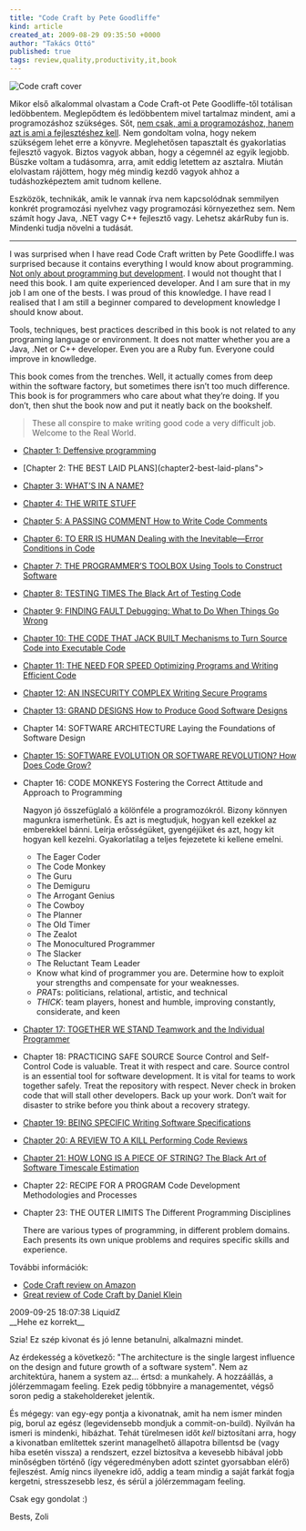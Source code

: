 ```yaml
---
title: "Code Craft by Pete Goodliffe"
kind: article
created_at: 2009-08-29 09:35:50 +0000
author: "Takács Ottó"
published: true
tags: review,quality,productivity,it,book
---
```


<img src="/sites/default/files/code-craft-cover.jpg" alt="Code craft cover" alt="Code Craft cover"/> 

Mikor első alkalommal olvastam a Code Craft-ot Pete Goodliffe-től totálisan ledöbbentem. Meglepődtem és ledöbbentem mivel tartalmaz mindent, ami a programozáshoz szükséges. Sőt, <a href="http://www.ericsink.com/No_Programmers.html">nem csak, ami a programozáshoz, hanem azt is ami a fejlesztéshez kell</a>. Nem gondoltam volna, hogy nekem szükségem lehet erre a könyvre. Meglehetősen tapasztalt és gyakorlatias fejlesztő vagyok. Biztos vagyok abban, hogy a cégemnél az egyik legjobb. Büszke voltam a tudásomra, arra, amit eddig letettem az asztalra. Miután elolvastam rájöttem, hogy még mindig kezdő vagyok ahhoz a tudáshozképeztem amit tudnom kellene.

Eszközök, technikák, amik le vannak írva nem kapcsolódnak semmilyen konkrét programozási nyelvhez vagy programozási környezethez sem. Nem számít hogy Java, .NET vagy C++ fejlesztő vagy. Lehetsz akárRuby fun is. Mindenki tudja növelni a tudását.

----------------------

I was surprised when I have read Code Craft written by Pete Goodliffe.I was surprised because it contains everything I would know about programming. <a href="http://www.ericsink.com/No_Programmers.html">Not only about programming but development</a>.  I would not thought that I need this book. I am quite experienced developer. And I am sure that in my job I am one of the bests. I was proud of this knowledge. I have read I realised that I am still a beginner compared to development knowledge I should know about.

Tools, techniques, best practices described in this book is not related to any programing language or environment. It does not matter whether you are a Java, .Net or C++ developer. Even you are a Ruby fun. Everyone could improve in knowlledge.

This book comes from the trenches. Well, it actually comes from deep within the software factory, but sometimes there isn&rsquo;t too much difference. This book is for programmers who care about what they&rsquo;re doing. If you don&rsquo;t, then shut the book now and put it neatly back on the bookshelf.


>These all conspire to make writing good code a very 
>difficult job. Welcome to the Real World.

- [Chapter 1: Deffensive programming](<%=item_by_id('chapter-1-deffensive-programming').path %>)
- [Chapter 2: THE BEST LAID PLANS](chapter2-best-laid-plans"></a></strong><br />
- [Chapter 3: WHAT’S IN A NAME?](chapter-3-whats-name)
- [Chapter 4: THE WRITE STUFF](chapter-4-write-stuff)
- [Chapter 5: A PASSING COMMENT How to Write Code Comments](chapter-5-passing-comment-how-write-code-comments)
- [Chapter 6: TO ERR IS HUMAN Dealing with the Inevitable&mdash;Error Conditions in Code](chapter-6-err-human-dealing-inevitable-error-conditions-code)
- [Chapter 7: THE PROGRAMMER&rsquo;S TOOLBOX Using Tools to Construct Software](chapter-7-programmers-toolbox-using-tools-construct-software)
- [Chapter 8: TESTING TIMES The Black Art of Testing Code](chapter-8-testing-times-black-art-testing-code)
- [Chapter 9: FINDING FAULT Debugging: What to Do When Things Go Wrong](chapter-9-finding-fault-debugging-what-do-when-things-go-wrong)
- [Chapter 10: THE CODE THAT JACK BUILT Mechanisms to Turn Source Code into Executable Code](chapter-10-code-jack-built-mechanisms-turn-source-code-executable-code)
- [Chapter 11: THE NEED FOR SPEED Optimizing Programs and Writing Efficient Code](chapter-11-need-speed-optimizing-programs-and-writing-efficient-code)
- [Chapter 12: AN INSECURITY COMPLEX Writing Secure Programs](chapter-12-insecurity-complex-writing-secure-programs)
- [Chapter 13: GRAND DESIGNS How to Produce Good Software Designs](chapter-13-grand-designs-how-produce-good-software-designs)
- Chapter 14: SOFTWARE ARCHITECTURE Laying the Foundations of Software Design
- [Chapter 15: SOFTWARE EVOLUTION OR SOFTWARE REVOLUTION? How Does Code Grow?](chapter-15-software-evolution-or-software-revolution-how-does-code-grow)
- Chapter 16: CODE MONKEYS Fostering the Correct Attitude and Approach to Programming
	
	Nagyon jó összefüglaló a kölönféle a programozókról. Bizony könnyen magunkra ismerhetünk. És azt is megtudjuk, hogyan kell ezekkel az emberekkel bánni. Leírja erősségüket, gyengéjüket és azt, hogy kit hogyan kell kezelni. Gyakorlatilag a teljes fejezetete ki kellene emelni.&nbsp;<br />
    
	- The Eager Coder
    - The Code Monkey
    - The Guru
    - The Demiguru
    - The Arrogant Genius
    - The Cowboy
    - The Planner
    - The Old Timer
    - The Zealot
    - The Monocultured Programmer
    - The Slacker
    - The Reluctant Team Leader
    - Know what kind of programmer you are. Determine how to exploit your strengths and compensate for your weaknesses.
    - *PRAT*s: politicians, relational, artistic, and technical
    - *THICK*: team players, honest and humble, improving constantly, considerate, and keen

- [Chapter 17: TOGETHER WE STAND Teamwork and the Individual Programmer](chapter-17-together-we-stand-teamwork-and-individual-programmer)
- Chapter 18: PRACTICING SAFE SOURCE Source Control and Self-Control
    Code is valuable. Treat it with respect and care.
    Source control is an essential tool for software development. It is vital for teams to work together safely.
    Treat the repository with respect. Never check in broken code that will stall other developers.
    Back up your work. Don&rsquo;t wait for disaster to strike before you think about a recovery strategy.
- [Chapter 19: BEING SPECIFIC Writing Software Specifications](chapter-19-being-specific-writing-software-specifications)
- [Chapter 20: A REVIEW TO A KILL Performing Code Reviews](chapter-20-review-kill-performing-code-reviews)
- [Chapter 21: HOW LONG IS A PIECE OF STRING? The Black Art of Software Timescale Estimation](chapter-21-how-long-piece-string-black-art-software-timescale-estimation)
- Chapter 22: RECIPE FOR A PROGRAM Code Development Methodologies and Processes
- Chapter 23: THE OUTER LIMITS The Different Programming Disciplines

    There are various types of programming, in different problem domains. Each presents its own unique problems and requires specific skills and experience.


További információk:

- [Code Craft review on Amazon](http://www.amazon.com/Code-Craft-Practice-Writing-Excellent/product-reviews/1593271190/ref=cm_cr_pr_redirect?ie=UTF8&showViewpoints=0#customerReviews)
- [Great review of Code Craft by Daniel Klein](http://www.javalobby.org/articles/code-craft-daniel/)


<div class='old-comments'>
		<div class='one-old-comment'>
			<span class='comment-date'>2009-09-25 18:07:38</span>
			<span class='commenter-name'>LiquidZ</span>
			<div class='comment-body'  markdown="1">
__Hehe ez korrekt__

Szia! Ez szép kivonat és jó lenne betanulni, alkalmazni mindet.

Az érdekesség a következő:
"The architecture is the single largest influence on the design and future growth of a software system".
Nem az architektúra, hanem a system az... értsd: a munkahely. A hozzáállás, a jólérzemmagam feeling. Ezek pedig többnyire a managementet, végső soron pedig a stakeholdereket jelentik.

És mégegy: van egy-egy pontja a kivonatnak, amit ha nem ismer minden pig, borul az egész (legevidensebb mondjuk a commit-on-build). Nyilván ha ismeri is mindenki, hibázhat. Tehát türelmesen időt _kell_ biztosítani arra, hogy a kivonatban említettek szerint managelhető állapotra billentsd be (vagy hiba esetén vissza) a rendszert, ezzel biztosítva a kevesebb hibával jobb minőségben történő (így végeredményben adott szintet gyorsabban elérő) fejleszést. Amíg nincs ilyenekre idő, addig a team mindig a saját farkát fogja kergetni, stresszesebb lesz, és sérül a jólérzemmagam feeling.

Csak egy gondolat :)

Bests,
Zoli

</div>
</div>
</div>
